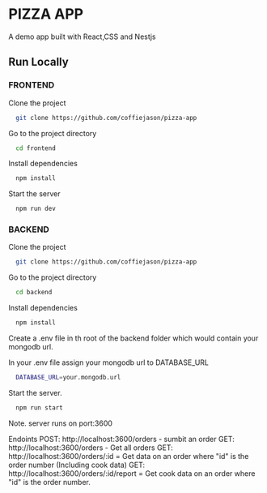
# PIZZA APP

A demo app built with React,CSS and Nestjs


## Run Locally 
### FRONTEND


Clone the project

```bash
  git clone https://github.com/coffiejason/pizza-app
```

Go to the project directory

```bash
  cd frontend
```

Install dependencies

```bash
  npm install 
```

Start the server

```bash
  npm run dev
```


### BACKEND


Clone the project

```bash
  git clone https://github.com/coffiejason/pizza-app
```

Go to the project directory

```bash
  cd backend
```

Install dependencies

```bash
  npm install 
```

Create a .env file in th root of the backend folder which would contain your mongodb url.

In your .env file assign your mongodb url to DATABASE_URL

```bash
  DATABASE_URL=your.mongodb.url

```

Start the server. 

```bash
  npm run start
```

Note. server runs on port:3600

Endoints
 POST: http://localhost:3600/orders - sumbit an order
 GET: http://localhost:3600/orders - Get all orders
 GET: http://localhost:3600/orders/:id = Get data on an order where "id" is the order number (Including cook data)
 GET: http://localhost:3600/orders/:id/report = Get cook data on an order where "id" is the order number.
